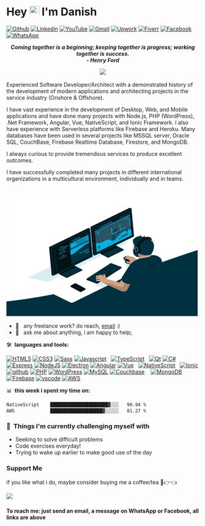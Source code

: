 # Hey <img src="https://media.giphy.com/media/hvRJCLFzcasrR4ia7z/giphy.gif" width="25px" height="25px"> I'm Danish

[![Github](https://img.shields.io/static/v1?label=&message=Github&color=black&style=for-the-badge&logo=github)](https://www.github.com/danishashraf047)
[![Linkedin](https://img.shields.io/static/v1?label=&message=Linkedin&color=0E7FBF&&&style=for-the-badge&logo=linkedin&logoColor=white)](https://www.linkedin.com/in/danishashraf047/)
[![YouTube](https://img.shields.io/static/v1?label=&message=YouTube&color=FF0000&&&style=for-the-badge&logo=youtube&logoColor=white)](https://www.youtube.com/channel/UChN-FCMK8LW18SVnS3Ogt-g)
[![Gmail](https://img.shields.io/static/v1?label=&labelColor=EA0008&message=Gmail&color=555555&style=for-the-badge&logo=gmail&logoColor=white)](mailto:danishashraf047@gmail.com)
[![Upwork](https://img.shields.io/static/v1?label=&labelColor=6fda44&message=Upwork&color=555555&style=for-the-badge&logo=upwork&logoColor=white)](https://www.upwork.com/freelancers/~01e9d4675bf2a10e37)
[![Fiverr](https://img.shields.io/static/v1?label=&labelColor=00b22d&message=Fiverr&color=555555&style=for-the-badge&logo=fiverr&logoColor=white)](https://www.fiverr.com/danishashraf047)
[![Facebook](https://img.shields.io/static/v1?label=&labelColor=4267B2&message=Facebook&color=4267B2&style=for-the-badge&logo=facebook&logoColor=white)](https://web.facebook.com/DanishAshraf047/)
[![WhatsApp](https://img.shields.io/static/v1?label=&labelColor=63b946&message=WhatsApp&color=63b946&style=for-the-badge&logo=whatsapp&logoColor=white)](https://wa.me/+923132118331)

<!-- 🔗 &nbsp;**Connect with me**
<p align="left">
</p> -->

<p align='center'>
  <em><b>Coming together is a beginning; keeping together is progress; working together is success.</b></em>
  <br/>
  <em><b>- Henry Ford</b></em>
  <br/>
</p>

<p align="center">
  <a href="https://github.com/DenverCoder1/readme-typing-svg"><img src="https://readme-typing-svg.herokuapp.com?lines=Workaholic;Tech%20Enthusiast;Cafephile;Always%20learning%20new%20things;Evolving&center=true&width=500&height=50&color=00E15B"></a>
</p>

Experienced Software Developer/Architect with a demonstrated history of the development of modern applications and architecting projects in the service industry (Onshore & Offshore).

I have vast experience in the development of Desktop, Web, and Mobile applications and have done many projects with Node.js, PHP (WordPress), .Net Framework, Angular, Vue, NativeScript, and Ionic Framework. I also have experience with Serverless platforms like Firebase and Heroku. Many databases have been used in several projects like MSSQL server, Oracle SQL, CouchBase, Firebase Realtime Database, Firestore, and MongoDB.

I always curious to provide tremendous services to produce excellent outcomes.

I have successfully completed many projects in different international organizations in a multicultural environment, individually and in teams.

</br>

<img src="https://github.com/danishashraf047/danishashraf047/blob/main/assets/code.gif" width="500" height="320" />

- 💼 &nbsp; any freelance work? do reach, [email](mailto:danishashraf047@gmail.com) :)
- 💬 &nbsp; ask me about anything, i am happy to help;

🛠 **&nbsp;languages and tools:**

<a href="https://developer.mozilla.org/en-US/docs/Glossary/HTML5" target="_blank" rel="noreferrer"><img src="https://raw.githubusercontent.com/danielcranney/readme-generator/main/public/icons/skills/html5-colored.svg" width="45" height="45" alt="HTML5" /></a>
<a href="https://developer.mozilla.org/en-US/docs/Web/CSS" target="_blank" rel="noreferrer"><img src="https://raw.githubusercontent.com/danielcranney/readme-generator/main/public/icons/skills/css3-colored.svg" width="45" height="45" alt="CSS3" /></a>
<a href="https://sass-lang.com/" target="_blank" rel="noreferrer"><img src="https://raw.githubusercontent.com/danielcranney/readme-generator/main/public/icons/skills/sass-colored.svg" width="45" height="45" alt="Sass" /></a>
<a href="https://developer.mozilla.org/en-US/docs/Web/JavaScript" target="_blank" rel="noreferrer"><img src="https://raw.githubusercontent.com/danielcranney/readme-generator/main/public/icons/skills/javascript-colored.svg" width="45" height="45" alt="Javascript" /></a>
&nbsp;
<a href="https://www.typescriptlang.org/" target="_blank" rel="noreferrer"><img src="https://raw.githubusercontent.com/danielcranney/readme-generator/main/public/icons/skills/typescript-colored.svg" width="45" height="45" alt="TypeScript" /></a>
&nbsp;
<a href="https://www.qt.io/product/development-tools" target="_blank" rel="noreferrer"><img src="https://upload.wikimedia.org/wikipedia/commons/0/0b/Qt_logo_2016.svg" width="50" height="50" alt="Qt" /></a>
<a href="https://docs.microsoft.com/en-us/dotnet/csharp/" target="_blank" rel="noreferrer"><img src="https://raw.githubusercontent.com/danielcranney/readme-generator/main/public/icons/skills/csharp-colored.svg" width="45" height="45" alt="C#" /></a>
<a href="https://expressjs.com/" target="_blank" rel="noreferrer"><img src="https://raw.githubusercontent.com/danielcranney/readme-generator/main/public/icons/skills/express-colored-dark.svg" width="45" height="45" alt="Express" /></a>
<a href="https://nodejs.org/en/" target="_blank" rel="noreferrer"><img src="https://raw.githubusercontent.com/danielcranney/readme-generator/main/public/icons/skills/nodejs-colored.svg" width="45" height="45" alt="NodeJS" /></a>
<a href="https://www.electronjs.org/" target="_blank" rel="noreferrer"><img src="https://www.pinclipart.com/picdir/big/570-5704154_reflection-clip-art.png" width="50" height="50" alt="Electron" /></a>
<a href="https://angular.io/" target="_blank" rel="noreferrer"><img src="https://upload.wikimedia.org/wikipedia/commons/c/cf/Angular_full_color_logo.svg" width="50" height="50" alt="Angular" /></a>
<a href="https://vuejs.org/" target="_blank" rel="noreferrer"><img src="https://www.pngkey.com/png/full/156-1566256_sinon-png.png" width="40" height="40" alt="Vue" /></a>
&nbsp;
<a href="https://nativescript.org/" target="_blank" rel="noreferrer"><img src="https://www.pngfind.com/pngs/b/66-669514_notre-dame-logo-png.png" width="45" height="45" alt="NativeScript" /></a>
&nbsp;
<a href="https://ionicframework.com/" target="_blank" rel="noreferrer"><img src="https://www.seekpng.com/png/full/385-3852777_oval-png-transparent.png" width="45" height="45" alt="Ionic" /></a>
<a href="https://github.com/" target="_blank" rel="noreferrer"><img src="https://avatars.githubusercontent.com/u/9919?s=200&v=4" width="50" height="50" alt="github" /></a>
<a href="https://www.php.net/" target="_blank" rel="noreferrer"><img src="https://raw.githubusercontent.com/danielcranney/readme-generator/main/public/icons/skills/php-colored.svg" width="45" height="45" alt="PHP" /></a>
<a href="https://wordpress.org/" target="_blank" rel="noreferrer"><img src="https://www.pngall.com/wp-content/uploads/2016/05/WordPress-Logo-PNG-HD.png" width="50" height="50" alt="WordPress" /></a>
<a href="https://www.mysql.com/" target="_blank" rel="noreferrer"><img src="https://raw.githubusercontent.com/danielcranney/readme-generator/main/public/icons/skills/mysql-colored.svg" width="45" height="45" alt="MySQL" /></a>
<a href="https://www.couchbase.com/" target="_blank" rel="noreferrer"><img src="https://toppng.com/download/QodG38GN9oRGRLMgbv1njgo3uU0cC7lh339vqxEUyGwrCH7HtBkxenrrZ6EBCSROEtltOntgm1c9sQyErxtQyzr7XJjBbj7VmHmDC8wdEHwFx2XfXkFnO6ArJxpdE4xmaDtGelOa2JWp7mAOYt3JV7BXiu6woslqYJyvSV9liIBhgddyaV9py7tSNNzocEkf9EtY7HTN/large" width="48" height="48" alt="Couchbase" /></a>
&nbsp;&nbsp;
<a href="https://www.mongodb.com/" target="_blank" rel="noreferrer"><img src="https://www.kindpng.com/picc/b/385-3850420_mongodb-png.png" height="48" alt="MongoDB" /></a>
<a href="https://firebase.google.com/" target="_blank" rel="noreferrer"><img src="https://raw.githubusercontent.com/danielcranney/readme-generator/main/public/icons/skills/firebase-colored.svg" width="48" height="48" alt="Firebase" /></a>
<a href="https://code.visualstudio.com/" target="_blank" rel="noreferrer"><img src="https://upload.wikimedia.org/wikipedia/commons/thumb/9/9a/Visual_Studio_Code_1.35_icon.svg/1024px-Visual_Studio_Code_1.35_icon.svg.png" width="42" height="42" alt="vscode" /></a>
<a href="https://aws.amazon.com/" target="_blank" rel="noreferrer"><img src="https://download.logo.wine/logo/Amazon_Web_Services/Amazon_Web_Services-Logo.wine.png" width="65" height="48" alt="AWS" /></a>

📊 **&nbsp;this week i spent my time on:**

```text
NativeScript    █████████████████████▓░░░   90.94 %
AWS             ███████████████████▓░░░░░   81.27 %
```

### :muscle: &nbsp;Things I'm currently challenging myself with

- Seeking to solve difficult problems
- Code exercises everyday!
- Trying to wake up earlier to make good use of the day

### Support Me

if you like what i do, maybe consider buying me a coffee/tea 🥺👉👈

<a href="https://www.buymeacoffee.com/danishashraf047"><img src="https://cdn.buymeacoffee.com/buttons/v2/default-yellow.png" width="200" /></a>

#### To reach me: just send an email, a message on WhatsApp or Facebook, all links are above
